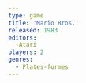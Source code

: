 ```yaml
---
type: game
title: 'Mario Bros.'
released: 1983
editors: 
  -Atari
players: 2
genres:
  - Plates-formes
---
```

